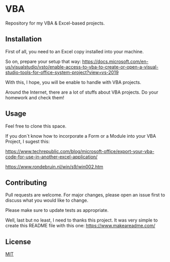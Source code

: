 # VBA

Repository for my VBA & Excel-based projects.


## Installation

First of all, you need to an Excel copy installed into your machine.

So on, prepare your setup that way: https://docs.microsoft.com/en-us/visualstudio/vsto/enable-access-to-vba-to-create-or-open-a-visual-studio-tools-for-office-system-project?view=vs-2019

With this, I hope, you will be enable to handle with VBA projects.

Around the Internet, there are a lot of stuffs about VBA projects. Do your homework and check them!


## Usage

Feel free to clone this space.

If you don´t know how to incorporate a Form or a Module into your VBA Project, I sugest this:

https://www.techrepublic.com/blog/microsoft-office/export-your-vba-code-for-use-in-another-excel-application/

https://www.rondebruin.nl/win/s9/win002.htm

## Contributing
Pull requests are welcome. For major changes, please open an issue first to discuss what you would like to change.

Please make sure to update tests as appropriate.

Well, last but no least, I need to thanks this project. It was very simple to create this README file with this one: https://www.makeareadme.com/

## License
[MIT](https://choosealicense.com/licenses/mit/)



